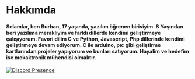 <h1>Hakkımda</h1>
<h4>Selamlar, ben Burhan, 17 yaşında, yazılım öğrenen birisiyim. 8 Yaşından beri yazılıma meraklıyım ve farklı dillerde kendimi geliştirmeye çalışıyorum. 
Favori dilim C ve Python, Javascript, Php dillerinde kendimi geliştirmeye devam ediyorum.
C ile arduino, pıc gibi geliştirme kartlarından projeler yapıyorum ve bunları satıyorum.
Hayalim ve hedefim ise mekaktronik mühendisi olmaktır. </h4>




[![Discord Presence](https://lanyard.cnrad.dev/api/853130594351317002)](https://discord.com/users/853130594351317002)
